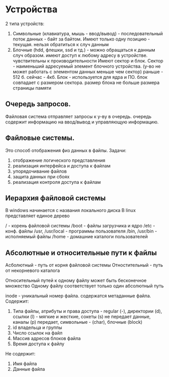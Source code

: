 # Устройства 

2 типа устройств:
1. Символьные (клавиатура, мышь - ввод/вывод) - последовательный поток данных - байт за байтом. Имеют только одну позицию - текущая. нельзя обратиться к случ данным
2. Блочные (hdd, флешки, ssd и тд.) - можно обращаться к данным случ образом. имеют доступ к любому адресу в устройстве. чувствительны к производительности
 Имеют сектор и блок. 
 Сектор - наименьший адресуемый элемент блочного устройства. (у-во не может работать с элементом данных меньше чем сектор) раньше - 512 б. сейчас - 4кб.
 Блок - используется для ядра и ПО. блок совпадает с размером сектора. размер блока не больше размера страницы памяти
 
## Очередь запросов.
Файловая система отправляет запросы к у-ву в очередь. очередь содержит информацию на ввод/вывод и управляющую информацию. 

## Файловые системы. 
 Это способ отображения физ данных в файлы.
 Задачи: 
 1. отображение логического представления 
 2. реализация интерфейса и доступа к файлам
 3. упорядочивание файлов
 4. защита данных при сбоях
 5. реализация контроля доступа к файлам
 
 ## Иерархия файловой системы
 В windows начинается с названия локального диска
 В linux представляет единое дерево
 
 / - корень файловой системы
 /boot - файлы загрузчика и ядро 
 /etc - конф. файлы
 /usr, /usr/local - программы пользователя
 /bin, /usr/bin - исполняемый файлы 
 /home - домашние каталоги пользователей
 
 ## Абсолютные и относительные пути к файлы
 Асболютный - путь от корня файловой системы 
 Отностительный - путь от некорневого каталога
 
 Относительный путей к одному файлу может быть бесконечное множество 
 Одному файлу соответствует только один абсолютный путь
 
 inode - уникальный номер файла. содержатся метаданные файла. Содержит: 
 1. Типа файлы, атрибуты и права доступа - regular (-), директории (d), ссылки (l) - мягкие и жесткие, сокеты (s) не передает данные,  каналы (p) передает, символьные - (char), блочные (block) 
 2. id владельца и группы
 3. Число ссылок на файл
 4. Массив адресов блоков файла
 5. Время доступа к файлу

Не содержит: 
1. Имя файла
2. Данные файла
